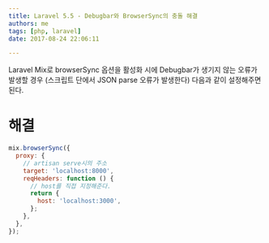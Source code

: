 ```yaml
---
title: Laravel 5.5 - Debugbar와 BrowserSync의 충돌 해결
authors: me
tags: [php, laravel]
date: 2017-08-24 22:06:11

---
```


Laravel Mix로 browserSync 옵션을 활성화 시에 Debugbar가 생기지 않는 오류가 발생할 경우 (스크립트 단에서 JSON parse 오류가 발생한다)
다음과 같이 설정해주면 된다.

# 해결

```js title="webpack.mix.js"
mix.browserSync({
  proxy: {
    // artisan serve시의 주소
    target: 'localhost:8000',
    reqHeaders: function () {
      // host를 직접 지정해준다.
      return {
        host: 'localhost:3000',
      };
    },
  },
});
```
